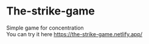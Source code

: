 # The-strike-game
Simple game for concentration \
You can try it here https://the-strike-game.netlify.app/

